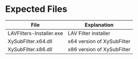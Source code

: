 # Expected Files

File  						| Explanation
------------- 				| -------------
LAVFilters-Installer.exe 	| LAV Filter installer
XySubFilter.x64.dll			| x64 version of XySubFilter
XySubFilter.x86.dll			| x86 version of XySubFilter